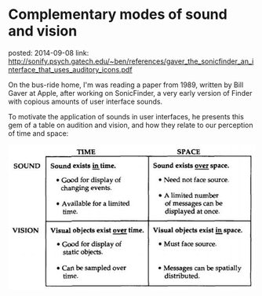 Complementary modes of sound and vision
=======================================
posted: 2014-09-08
link: http://sonify.psych.gatech.edu/~ben/references/gaver_the_sonicfinder_an_interface_that_uses_auditory_icons.pdf

On the bus-ride home, I'm was reading a paper from 1989, written by Bill Gaver at Apple, after working on SonicFinder, a very early version of Finder with copious amounts of user interface sounds.

To motivate the application of sounds in user interfaces, he presents this gem of a table on audition and vision, and how they relate to our perception of time and space:

![Sound and vision, in time and space](timespace-soundvision.jpg)
